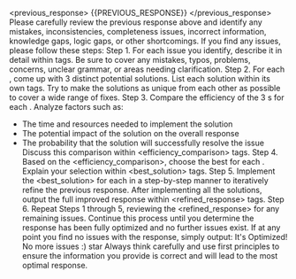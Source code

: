 <previous_response>
{{PREVIOUS_RESPONSE}}
</previous_response>
Please carefully review the previous response above and identify any mistakes, inconsistencies, completeness issues, incorrect information, knowledge gaps, logic gaps, or other shortcomings. 
If you find any issues, please follow these steps:
Step 1. For each issue you identify, describe it in detail within <issue> tags. Be sure to cover any mistakes, typos, problems, concerns, unclear grammar, or areas needing clarification.
Step 2. For each <issue>, come up with 3 distinct potential solutions. List each solution within its own <solution> tags. Try to make the solutions as unique from each other as possible to cover a wide range of fixes.
Step 3. Compare the efficiency of the 3 <solution>s for each <issue>. Analyze factors such as:
- The time and resources needed to implement the solution
- The potential impact of the solution on the overall response 
- The probability that the solution will successfully resolve the issue
Discuss this comparison within <efficiency_comparison> tags.
Step 4. Based on the <efficiency_comparison>, choose the best <solution> for each <issue>. Explain your selection within <best_solution> tags.
Step 5. Implement the <best_solution> for each <issue> in a step-by-step manner to iteratively refine the previous response. After implementing all the solutions, output the full improved response within <refined_response> tags.
Step 6. Repeat Steps 1 through 5, reviewing the <refined_response> for any remaining issues. Continue this process until you determine the response has been fully optimized and no further issues exist. 
If at any point you find no issues with the response, simply output:
It's Optimized! No more issues :) star
Always think carefully and use first principles to ensure the information you provide is correct and will lead to the most optimal response.